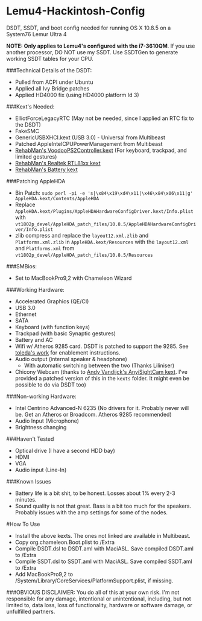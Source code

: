 Lemu4-Hackintosh-Config
=======================

DSDT, SSDT, and boot config needed for running OS X 10.8.5 on a System76 Lemur Ultra 4

**NOTE: Only applies to Lemu4's configured with the i7-3610QM**. If you use another processor, DO NOT use my SSDT. Use SSDTGen to generate working SSDT tables for your CPU.

###Technical Details of the DSDT:

- Pulled from ACPI under Ubuntu
- Applied all Ivy Bridge patches
- Applied HD4000 fix (using HD4000 platform Id 3)

###Kext's Needed:
- ElliotForceLegacyRTC (May not be needed, since I applied an RTC fix to the DSDT)
- FakeSMC
- GenericUSBXHCI.kext (USB 3.0) - Universal from Multibeast
- Patched AppleIntelCPUPowerManagement from Multibeast
- [RehabMan's VoodooPS2Controller.kext](https://github.com/RehabMan/OS-X-Voodoo-PS2-Controller) (For keyboard, trackpad, and limited gestures)
- [RehabMan's Realtek RTL81xx kext](https://github.com/RehabMan/OS-X-Realtek-Network)
- [RehabMan's Battery kext](https://github.com/RehabMan/OS-X-ACPI-Battery-Driver)

###Patching AppleHDA
- Bin Patch: `sudo perl -pi -e 's|\x84\x19\xd4\x11|\x46\x84\x06\x11|g' AppleHDA.kext/Contents/AppleHDA`
- Replace `AppleHDA.kext/Plugins/AppleHDAHardwareConfigDriver.kext/Info.plist` with `vt1802p_devel/AppleHDA_patch_files/10.8.5/AppleHDAHardwareConfigDriver/Info.plist`
- zlib compress and replace the `layout12.xml.zlib` and `Platforms.xml.zlib` in `AppleHDA.kext/Resources` with the `layout12.xml` and `Platforms.xml` from `vt1802p_devel/AppleHDA_patch_files/10.8.5/Resources`

###SMBios:
- Set to MacBookPro9,2 with Chameleon Wizard

###Working Hardware:
- Accelerated Graphics (QE/CI)
- USB 3.0
- Ethernet
- SATA
- Keyboard (with function keys)
- Trackpad (with basic Synaptic gestures)
- Battery and AC
- Wifi w/ Atheros 9285 card. DSDT is patched to support the 9285. See [toleda's work](https://github.com/toleda/airport_pcie-hm) for enablement instructions.
- Audio output (internal speaker & headphone)
  - With automatic switching between the two (Thanks Liliniser)
- Chicony Webcam (thanks to [Andy Vandijck's AnyiSightCam kext](http://www.insanelymac.com/forum/topic/238847-get-your-uvc-webcam-working-as-apple-isight/). I've provided a patched version of this in the `kexts` folder. It might even be possible to do via DSDT too)

###Non-working Hardware:
- Intel Centrino Advanced-N 6235 (No drivers for it. Probably never will be. Get an Atheros or Broadcom. Atheros 9285 recommended)
- Audio Input (Microphone)
- Brightness changing

###Haven't Tested
- Optical drive (I have a second HDD bay)
- HDMI
- VGA
- Audio input (Line-In)

###Known Issues
- Battery life is a bit shit, to be honest. Losses about 1% every 2-3 minutes.
- Sound quality is not that great. Bass is a bit too much for the speakers. Probably issues with the amp settings for some of the nodes.

#How To Use
- Install the above kexts. The ones not linked are available in Multibeast.
- Copy org.chameleon.Boot.plist to /Extra
- Compile DSDT.dsl to DSDT.aml with MaciASL. Save compiled DSDT.aml to /Extra
- Compile SSDT.dsl to SSDT.aml with MaciASL. Save compiled SSDT.aml to /Extra
- Add MacBookPro9,2 to /System/Library/CoreServices/PlatformSupport.plist, if missing.

###OBVIOUS DISCLAIMER:
You do all of this at your own risk. I'm not responsible for any damage, intentional or unintentional, including, but not limited to, data loss, loss of functionality, hardware or software damage, or unfulfilled partners.
